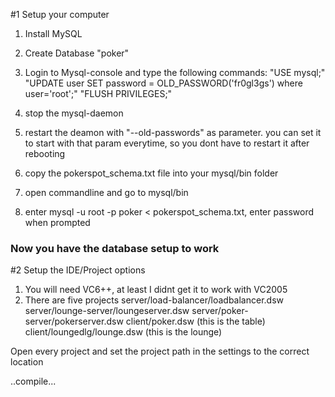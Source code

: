 #1 Setup your computer

1. Install MySQL
2. Create Database "poker"
3. Login to Mysql-console and type the following commands:
"USE mysql;"
"UPDATE user SET password = OLD\_PASSWORD('fr0gl3gs') where user='root';"
"FLUSH PRIVILEGES;"
4. stop the mysql-daemon
5. restart the deamon with "--old-passwords" as parameter. you can set it to start with that param everytime, so you dont have to restart it after rebooting

6. copy the pokerspot\_schema.txt file into your mysql/bin folder
7. open commandline and go to mysql/bin
8. enter mysql -u root -p poker < pokerspot\_schema.txt, enter password when prompted

### Now you have the database setup to work

#2 Setup the IDE/Project options
1. You will need VC6++, at least I didnt get it to work with VC2005
2. There are five projects
server/load-balancer/loadbalancer.dsw
server/lounge-server/loungeserver.dsw
server/poker-server/pokerserver.dsw
client/poker.dsw (this is the table)
client/loungedlg/lounge.dsw (this is the lounge)

Open every project and set the project path in the settings to the correct location

..compile...



